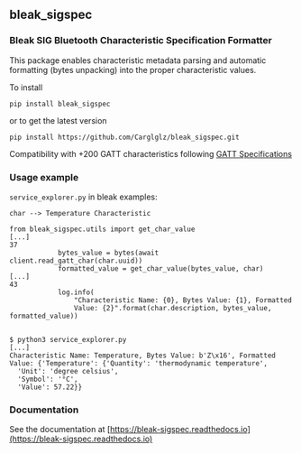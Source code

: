 ## bleak_sigspec
### Bleak SIG Bluetooth Characteristic Specification Formatter

This package enables characteristic metadata parsing and automatic formatting (bytes unpacking) into the proper characteristic values.

To install

```
pip install bleak_sigspec
```

or to get the latest version

```
pip install https://github.com/Carglglz/bleak_sigspec.git
```

Compatibility with +200 GATT characteristics following [GATT Specifications](https://www.bluetooth.com/specifications/gatt/characteristics/)

### Usage example

`service_explorer.py` in bleak examples:

`char --> Temperature Characteristic`

```
from bleak_sigspec.utils import get_char_value
[...]
37
			bytes_value = bytes(await client.read_gatt_char(char.uuid))
			formatted_value = get_char_value(bytes_value, char)
[...]
43
			log.info(
				"Characteristic Name: {0}, Bytes Value: {1}, Formatted
				Value: {2}".format(char.description, bytes_value, formatted_value))


```

```
$ python3 service_explorer.py
[...]
Characteristic Name: Temperature, Bytes Value: b'Z\x16', Formatted Value: {'Temperature': {'Quantity': 'thermodynamic temperature',
  'Unit': 'degree celsius',
  'Symbol': '°C',
  'Value': 57.22}}
```



### Documentation

See the documentation at  [https://bleak-sigspec.readthedocs.io](https://bleak-sigspec.readthedocs.io)

